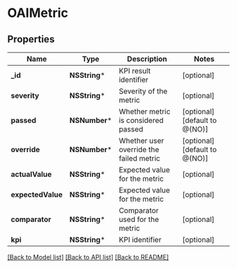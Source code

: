 # OAIMetric

## Properties
Name | Type | Description | Notes
------------ | ------------- | ------------- | -------------
**_id** | **NSString*** | KPI result identifier | [optional] 
**severity** | **NSString*** | Severity of the metric | [optional] 
**passed** | **NSNumber*** | Whether metric is considered passed | [optional] [default to @(NO)]
**override** | **NSNumber*** | Whether user override the failed metric | [optional] [default to @(NO)]
**actualValue** | **NSString*** | Expected value for the metric | [optional] 
**expectedValue** | **NSString*** | Expected value for the metric | [optional] 
**comparator** | **NSString*** | Comparator used for the metric | [optional] 
**kpi** | **NSString*** | KPI identifier | [optional] 

[[Back to Model list]](../README.md#documentation-for-models) [[Back to API list]](../README.md#documentation-for-api-endpoints) [[Back to README]](../README.md)


